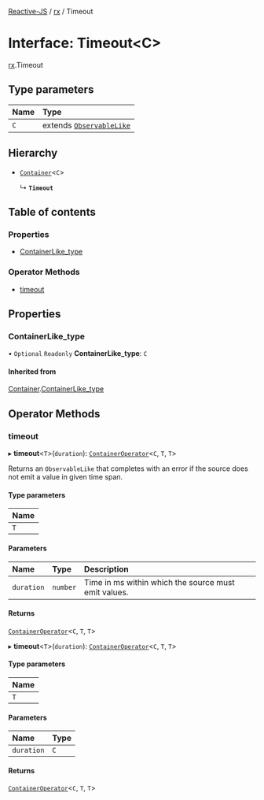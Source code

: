 [Reactive-JS](../README.md) / [rx](../modules/rx.md) / Timeout

# Interface: Timeout<C\>

[rx](../modules/rx.md).Timeout

## Type parameters

| Name | Type |
| :------ | :------ |
| `C` | extends [`ObservableLike`](rx.ObservableLike.md) |

## Hierarchy

- [`Container`](containers.Container.md)<`C`\>

  ↳ **`Timeout`**

## Table of contents

### Properties

- [ContainerLike\_type](rx.Timeout.md#containerlike_type)

### Operator Methods

- [timeout](rx.Timeout.md#timeout)

## Properties

### ContainerLike\_type

• `Optional` `Readonly` **ContainerLike\_type**: `C`

#### Inherited from

[Container](containers.Container.md).[ContainerLike_type](containers.Container.md#containerlike_type)

## Operator Methods

### timeout

▸ **timeout**<`T`\>(`duration`): [`ContainerOperator`](../modules/containers.md#containeroperator)<`C`, `T`, `T`\>

Returns an `ObservableLike` that completes with an error if the source
does not emit a value in given time span.

#### Type parameters

| Name |
| :------ |
| `T` |

#### Parameters

| Name | Type | Description |
| :------ | :------ | :------ |
| `duration` | `number` | Time in ms within which the source must emit values. |

#### Returns

[`ContainerOperator`](../modules/containers.md#containeroperator)<`C`, `T`, `T`\>

▸ **timeout**<`T`\>(`duration`): [`ContainerOperator`](../modules/containers.md#containeroperator)<`C`, `T`, `T`\>

#### Type parameters

| Name |
| :------ |
| `T` |

#### Parameters

| Name | Type |
| :------ | :------ |
| `duration` | `C` |

#### Returns

[`ContainerOperator`](../modules/containers.md#containeroperator)<`C`, `T`, `T`\>
